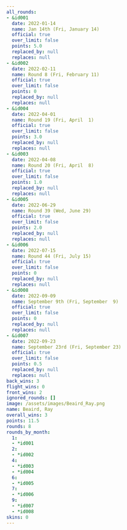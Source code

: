 ```yaml
---
all_rounds:
- &id001
  date: 2022-01-14
  name: Jan 14th (Fri, January 14)
  official: true
  over_limit: false
  points: 5.0
  replaced_by: null
  replaces: null
- &id002
  date: 2022-02-11
  name: Round 8 (Fri, February 11)
  official: true
  over_limit: false
  points: 0
  replaced_by: null
  replaces: null
- &id004
  date: 2022-04-01
  name: Round 19 (Fri, April  1)
  official: true
  over_limit: false
  points: 3.0
  replaced_by: null
  replaces: null
- &id003
  date: 2022-04-08
  name: Round 20 (Fri, April  8)
  official: true
  over_limit: false
  points: 1.0
  replaced_by: null
  replaces: null
- &id005
  date: 2022-06-29
  name: Round 39 (Wed, June 29)
  official: true
  over_limit: false
  points: 2.0
  replaced_by: null
  replaces: null
- &id006
  date: 2022-07-15
  name: Round 44 (Fri, July 15)
  official: true
  over_limit: false
  points: 0
  replaced_by: null
  replaces: null
- &id008
  date: 2022-09-09
  name: September 9th (Fri, September  9)
  official: true
  over_limit: false
  points: 0
  replaced_by: null
  replaces: null
- &id007
  date: 2022-09-23
  name: September 23rd (Fri, September 23)
  official: true
  over_limit: false
  points: 0.5
  replaced_by: null
  replaces: null
back_wins: 3
flight_wins: 0
front_wins: 2
ignored_rounds: []
image: /assets/images/Beaird_Ray.png
name: Beaird, Ray
overall_wins: 3
points: 11.5
rounds: 8
rounds_by_month:
  1:
  - *id001
  2:
  - *id002
  4:
  - *id003
  - *id004
  6:
  - *id005
  7:
  - *id006
  9:
  - *id007
  - *id008
skins: 0
---
```


